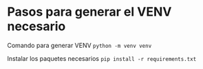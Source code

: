 # Pasos para generar el VENV necesario

Comando para generar VENV
`python -m venv venv`

Instalar los paquetes necesarios
`pip install -r requirements.txt`